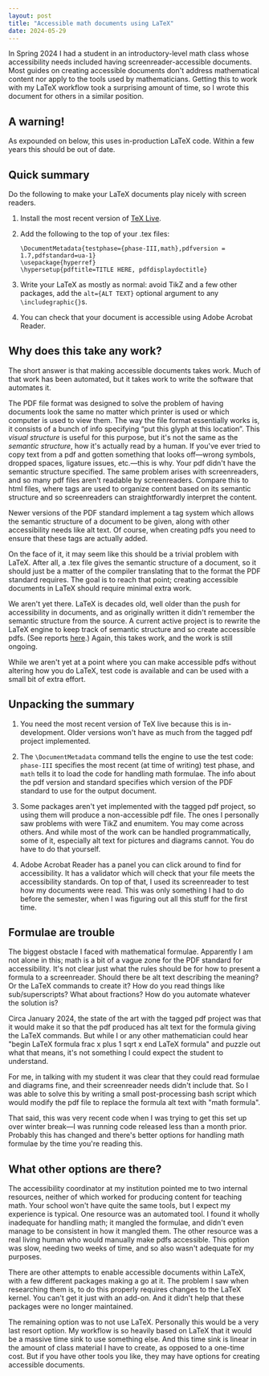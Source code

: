 ```yaml
---
layout: post
title: "Accessible math documents using LaTeX"
date: 2024-05-29
---
```


In Spring 2024 I had a student in an introductory-level math class whose accessibility needs included having screenreader-accessible documents. Most guides on creating accessible documents don't address mathematical content nor apply to the tools used by mathematicians. Getting this to work with my LaTeX workflow took a surprising amount of time, so I wrote this document for others in a similar position. 

A warning!
----------

As expounded on below, this uses in-production LaTeX code. Within a few years this should be out of date.

Quick summary
-----

Do the following to make your LaTeX documents play nicely with screen readers.

1. Install the most recent version of [TeX Live](https://tug.org/texlive/quickinstall.html).

2. Add the following to the top of your .tex files:

    ```
    \DocumentMetadata{testphase={phase-III,math},pdfversion = 1.7,pdfstandard=ua-1}
    \usepackage{hyperref}
    \hypersetup{pdftitle=TITLE HERE, pdfdisplaydoctitle}
    ```
	
3. Write your LaTeX as mostly as normal: avoid TikZ and a few other packages, add the `alt={ALT TEXT}` optional argument to any `\includegraphic{}`s.

4. You can check that your document is accessible using Adobe Acrobat Reader.

Why does this take any work?
---

The short answer is that making accessible documents takes work. Much of that work has been automated, but it takes work to write the software that automates it. 

The PDF file format was designed to solve the problem of having documents look the same no matter which printer is used or which computer is used to view them. The way the file format essentially works is, it consists of a bunch of info specifying “put this glyph at this location”. This *visual structure* is useful for this purpose, but it's not the same as the *semantic structure*, how it's actually read by a human. If you've ever tried to copy text from a pdf and gotten something that looks off—wrong symbols, dropped spaces, ligature issues, etc.—this is why. Your pdf didn't have the semantic structure specified. The same problem arises with screenreaders, and so many pdf files aren't readable by screenreaders. Compare this to html files, where tags are used to organize content based on its semantic structure and so screenreaders can straightforwardly interpret the content.

Newer versions of the PDF standard implement a tag system which allows the semantic structure of a document to be given, along with other accessibility needs like alt text. Of course, when creating pdfs you need to ensure that these tags are actually added.

On the face of it, it may seem like this should be a trivial problem with LaTeX. After all, a .tex file gives the semantic structure of a document, so it should just be a matter of the compiler translating that to the format the PDF standard requires. The goal is to reach that point; creating accessible documents in LaTeX should require minimal extra work. 

We aren't yet there. LaTeX is decades old, well older than the push for accessibility in documents, and as originally written it didn't remember the semantic structure from the source. A current active project is to rewrite the LaTeX engine to keep track of semantic structure and so create accessible pdfs. (See reports [here](https://www.latex-project.org/publications/indexbytopic/pdf/).) Again, this takes work, and the work is still ongoing.

While we aren't yet at a point where you can make accessible pdfs without altering how you do LaTeX, test code is available and can be used with a small bit of extra effort.

Unpacking the summary
---------

1. You need the most recent version of TeX live because this is in-development. Older versions won't have as much from the tagged pdf project implemented.

2. The `\DocumentMetadata` command tells the engine to use the test code: `phase-III` specifies the most recent (at time of writing) test phase, and `math` tells it to load the code for handling math formulae. The info about the pdf version and standard specifies which version of the PDF standard to use for the output document.

3. Some packages aren't yet implemented with the tagged pdf project, so using them will produce a non-accessible pdf file. The ones I personally saw problems with were TikZ and enumitem. You may come across others. And while most of the work can be handled programmatically, some of it, especially alt text for pictures and diagrams cannot. You do have to do that yourself.

4. Adobe Acrobat Reader has a panel you can click around to find for accessibility. It has a validator which will check that your file meets the accessibility standards. On top of that, I used its screenreader to test how my documents were read. This was only something I had to do before the semester, when I was figuring out all this stuff for the first time.

Formulae are trouble
--------

The biggest obstacle I faced with mathematical formulae. Apparently I am not alone in this; math is a bit of a vague zone for the PDF standard for accessibility. It's not clear just what the rules should be for how to present a formula to a screenreader. Should there be alt text describing the meaning? Or the LaTeX commands to create it? How do you read things like sub/superscripts? What about fractions? How do you automate whatever the solution is?

Circa January 2024, the state of the art with the tagged pdf project was that it would make it so that the pdf produced has alt text for the formula giving the LaTeX commands. But while I or any other mathematician could hear "begin LaTeX formula frac x plus 1 sqrt x end LaTeX formula" and puzzle out what that means, it's not something I could expect the student to understand.

For me, in talking with my student it was clear that they could read formulae and diagrams fine, and their screenreader needs didn't include that. So I was able to solve this by writing a small post-processing bash script which would modify the pdf file to replace the formula alt text with "math formula". 

That said, this was very recent code when I was trying to get this set up over winter break—I was running code released less than a month prior. Probably this has changed and there's better options for handling math formulae by the time you're reading this.

What other options are there?
----

The accessibility coordinator at my institution pointed me to two internal resources, neither of which worked for producing content for teaching math. Your school won't have quite the same tools, but I expect my experience is typical. One resource was an automated tool. I found it wholly inadequate for handling math; it mangled the formulae, and didn't even manage to be consistent in how it mangled them. The other resource was a real living human who would manually make pdfs accessible. This option was slow, needing two weeks of time, and so also wasn't adequate for my purposes. 

There are other attempts to enable accessible documents within LaTeX, with a few different packages making a go at it. The problem I saw when researching them is, to do this properly requires changes to the LaTeX kernel. You can't get it just with an add-on. And it didn't help that these packages were no longer maintained.

The remaining option was to not use LaTeX. Personally this would be a very last resort option. My workflow is so heavily based on LaTeX that it would be a massive time sink to use something else. And this time sink is linear in the amount of class material I have to create, as opposed to a one-time cost. But if you have other tools you like, they may have options for creating accessible documents.
